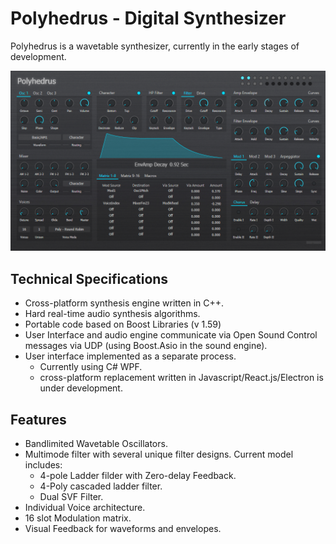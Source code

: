 # Polyhedrus - Digital Synthesizer

Polyhedrus is a wavetable synthesizer, currently in the early stages of development.

![](Polyhedrus.png)

## Technical Specifications

* Cross-platform synthesis engine written in C++.
* Hard real-time audio synthesis algorithms.
* Portable code based on Boost Libraries (v 1.59)
* User Interface and audio engine communicate via Open Sound Control messages via UDP (using Boost.Asio in the sound engine).
* User interface implemented as a separate process.
	* Currently using C# WPF.
	* cross-platform replacement written in Javascript/React.js/Electron is under development.

## Features

* Bandlimited Wavetable Oscillators.
* Multimode filter with several unique filter designs. Current model includes:
	* 4-pole Ladder filder with Zero-delay Feedback.
	* 4-Poly cascaded ladder filter.
	* Dual SVF Filter.
* Individual Voice architecture.
* 16 slot Modulation matrix.
* Visual Feedback for waveforms and envelopes.

 

